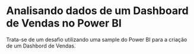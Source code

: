 # Analisando dados de um Dashboard de Vendas no Power BI
Trata-se de um desafio utilizando uma sample do Power BI para a 
criação de um Dashbord de Vendas.
